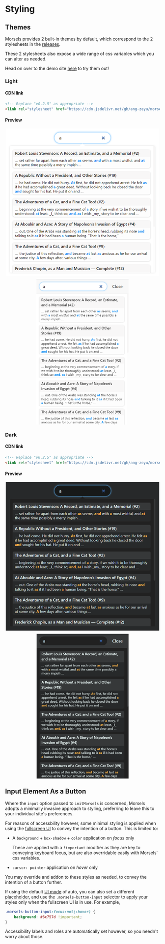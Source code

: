 # Styling

## Themes

Morsels provides 2 built-in themes by default, which correspond to the 2 stylesheets in the [releases](https://github.com/ang-zeyu/morsels/releases).

These 2 stylesheets also expose a wide range of css variables which you can alter as needed.

Head on over to the demo site [here](https://morsels-search.com) to try them out!

### Light

#### CDN link

```html
<!-- Replace "v0.2.5" as appropriate -->
<link rel="stylesheet" href="https://cdn.jsdelivr.net/gh/ang-zeyu/morsels@v0.2.5/packages/search-ui/dist/search-ui-light.css" />
```

#### Preview

<style>
.image-container {
    display: flex;
    align-items: center;
    flex-wrap: wrap;
    justify-content: center;
}

@media screen and (max-width: 1129px) {
    .image-container > img:first-child {
        margin-bottom: 10px;
        min-width: 300px;
        max-width: 500px;
    }

    .image-container > img:last-child {
        width: 300px;
    }
}

@media screen and (min-width: 1130px) {
    .image-container > img:first-child {
        margin-right: 10px;
        height: 440px;
    }

    .image-container > img:last-child {
        height: 440px;
    }
}
</style>

<div class="image-container">
<img src="./images/light-theme.png" alt="Preview of light theme">
<img src="./images/light-theme-fullscreen.png" alt="Preview of light theme (fullscreen)">
</div>

### Dark

#### CDN link

```html
<!-- Replace "v0.2.5" as appropriate -->
<link rel="stylesheet" href="https://cdn.jsdelivr.net/gh/ang-zeyu/morsels@v0.2.5/packages/search-ui/dist/search-ui-dark.css" />
```

#### Preview

<div class="image-container">
<img src="./images/dark-theme.png" alt="Preview of dark theme">
<img src="./images/dark-theme-fullscreen.png" alt="Preview of dark theme (fullscreen)">
</div>

## Input Element As a Button

Where the `input` option passed to `initMorsels` is concerned, Morsels adopts a minimally invasive approach to styling, preferring to leave this to your individual site's preferences.

For reasons of accessbility however, some minimal styling is applied when using the [fullscreen UI](./search_configuration.md#ui-mode) to convey the intention of a button. This is limited to:
- A `background` + `box-shadow` + `color` application on *focus* only

  These are applied with a `!important` modifier as they are key to conveying keyboard focus, but are also overridable easily with Morsels' css variables.
- `cursor: pointer` application on *hover* only

You may override and addon to these styles as needed, to convey the intention of a button further.

If using the default [UI mode](./search_configuration.md#ui-mode) of auto, you can also set a different [placeholder](./search_configuration.md#ui-mode-specific-options), and use the `.morsels-button-input` selector to apply your styles only when the fullscreen UI is in use. For example,

```css
.morsels-button-input:focus:not(:hover) {
    background: #6c757d !important;
}
```

Accessibility labels and roles are automatically set however, so you needn't worry about those.
